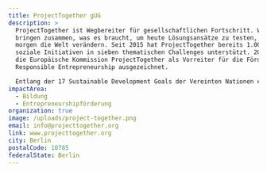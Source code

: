 ```yaml
---
title: ProjectTogether gUG
description: >
  ProjectTogether ist Wegbereiter für gesellschaftlichen Fortschritt. Wir
  bringen zusammen, was es braucht, um heute Lösungsansätze zu testen, die
  morgen die Welt verändern. Seit 2015 hat ProjectTogether bereits 1.000+
  soziale Initiativen in sieben thematischen Challenges unterstützt. 2018 hat
  die Europäische Kommission ProjectTogether als Vorreiter für die Förderung von
  Responsible Entrepreneurship ausgezeichnet.

  Entlang der 17 Sustainable Development Goals der Vereinten Nationen entwickeln wir Innovationsplattformen zur Lösung gesellschaftlicher Herausforderungen. Dazu schaffen wir Bottom-up-Problemlösungsprozesse unter breiter Beteiligung von Bürger:innen. Wir bringen den Ideenreichtum der Zivilgesellschaft mit der Umsetzungskraft bestehender Institutionen zusammen.
impactArea:
  - Bildung
  - Entrepreneurshipförderung
organization: true
image: /uploads/project-together.png
email: info@projecttogether.org
link: www.projecttogether.org
city: Berlin
postalCode: 10785
federalState: Berlin
---
```

